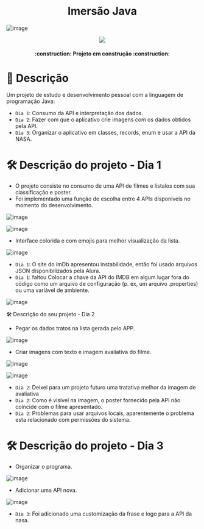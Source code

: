 <h1 align="center"> Imersão Java </h1>


![image](https://user-images.githubusercontent.com/128855481/228686948-e0e42e7f-a4e4-4cf4-84db-20578b7b5114.png)
<p align="center">
<img src="http://img.shields.io/static/v1?label=STATUS&message=EM%20DESENVOLVIMENTO&color=GREEN&style=for-the-badge"/>
</p>


<h4 align="center"> 
    :construction:  Projeto em construção  :construction:
</h4>

# :hammer: Descrição

Um projeto de estudo e desenvolvimento pessoal com a linguagem de programação Java:
- `Dia 1`: Consumo da API e interpretação dos dados.
- `Dia 2`: Fazer com que o aplicativo crie imagens com os dados obtidos pela API.
- `Dia 3`: Organizar o aplicativo em classes, records, enum e usar a API da NASA.


# 🛠️ Descrição do projeto - Dia 1

* O projeto consiste no consumo de uma API de filmes e listalos com sua classificação e poster.
* Foi implementado uma função de escolha entre 4 APIs disponiveis no momento do desenvolvimento.

![image](https://user-images.githubusercontent.com/128855481/228122919-10f51e9f-73d4-4d9a-a893-998722a1ccb3.png)

![image](https://user-images.githubusercontent.com/128855481/228123069-2cc2acf1-4190-4219-afd6-854e54c13ee4.png)

* Interface colorida e com emojis para melhor visualização da lista.

![image](https://user-images.githubusercontent.com/128855481/228123252-74789c83-5ecd-4a45-bc2d-a8629aff52de.png)

- `Dia 1`: O site do imDb apresentou instabilidade, então foi usado arquivos JSON disponibilizados pela Alura.  
- `Dia 1`: faltou Colocar a chave da API do IMDB em algum lugar fora do código como um arquivo de configuração (p. ex, um arquivo .properties) ou uma variável de ambiente.

![image](https://user-images.githubusercontent.com/128855481/228123679-8e696ec2-bf7e-4220-b17e-22ad09afe84c.png)

🛠️ Descrição do seu projeto - Dia 2

* Pegar os dados tratos na lista gerada pelo APP.

![image](https://user-images.githubusercontent.com/128855481/228687671-2a4875b0-f368-46f3-b1bb-ab167fa92f8a.png)

* Criar imagens com texto e imagem avaliativa do filme.

![image](https://user-images.githubusercontent.com/128855481/228687535-bf1387d2-645c-4865-bfa0-a5cde3f1da2b.png)

![image](https://user-images.githubusercontent.com/128855481/228687795-29086bb0-b044-4485-9fba-2094df006429.png)

- `Dia 2`: Deixei para um projeto futuro uma tratativa melhor da imagem de avaliativa
- `Dia 2`: Como é visivel na imagem, o poster fornecido pela API não coincide com o filme apresentado.
- `Dia 2`: Problemas para usar arquivos locais, aparentemente o problema esta relacionado com permissões do sistema.

# 🛠️ Descrição do projeto - Dia 3

* Organizar o programa.

![image](https://user-images.githubusercontent.com/128855481/229051629-e4aff78b-a2dd-414e-91c9-c9a291b21ff7.png)

* Adicionar uma API nova.

![image](https://user-images.githubusercontent.com/128855481/229051774-4bed813a-f941-4c85-88b7-2fa3a8de7df6.png)

- `Dia 3`: Foi adicionado uma customização da frase e logo para a API da nasa.
